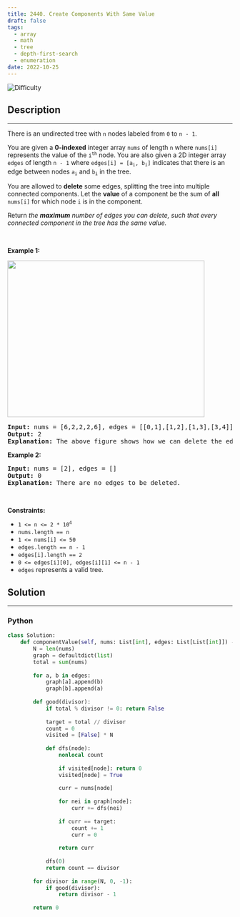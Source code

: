 ```yaml
---
title: 2440. Create Components With Same Value
draft: false
tags: 
  - array
  - math
  - tree
  - depth-first-search
  - enumeration
date: 2022-10-25
---
```


![Difficulty](https://img.shields.io/badge/Difficulty-Hard-blue.svg)

## Description

---
<p>There is an undirected tree with <code>n</code> nodes labeled from <code>0</code> to <code>n - 1</code>.</p>

<p>You are given a <strong>0-indexed</strong> integer array <code><font face="monospace">nums</font></code> of length <code>n</code> where <code>nums[i]</code> represents the value of the <code>i<sup>th</sup></code> node. You are also given a 2D integer array <code>edges</code> of length <code>n - 1</code> where <code>edges[i] = [a<sub>i</sub>, b<sub>i</sub>]</code> indicates that there is an edge between nodes <code>a<sub>i</sub></code> and <code>b<sub>i</sub></code> in the tree.</p>

<p>You are allowed to <strong>delete</strong> some edges, splitting the tree into multiple connected components. Let the <strong>value</strong> of a component be the sum of <strong>all</strong> <code>nums[i]</code> for which node <code>i</code> is in the component.</p>

<p>Return<em> the <strong>maximum</strong> number of edges you can delete, such that every connected component in the tree has the same value.</em></p>

<p>&nbsp;</p>
<p><strong class="example">Example 1:</strong></p>
<img alt="" src="https://assets.leetcode.com/uploads/2022/08/26/diagramdrawio.png" style="width: 441px; height: 351px;" />
<pre>
<strong>Input:</strong> nums = [6,2,2,2,6], edges = [[0,1],[1,2],[1,3],[3,4]] 
<strong>Output:</strong> 2 
<strong>Explanation:</strong> The above figure shows how we can delete the edges [0,1] and [3,4]. The created components are nodes [0], [1,2,3] and [4]. The sum of the values in each component equals 6. It can be proven that no better deletion exists, so the answer is 2.
</pre>

<p><strong class="example">Example 2:</strong></p>

<pre>
<strong>Input:</strong> nums = [2], edges = []
<strong>Output:</strong> 0
<strong>Explanation:</strong> There are no edges to be deleted.
</pre>

<p>&nbsp;</p>
<p><strong>Constraints:</strong></p>

<ul>
	<li><code>1 &lt;= n &lt;= 2 * 10<sup>4</sup></code></li>
	<li><code>nums.length == n</code></li>
	<li><code>1 &lt;= nums[i] &lt;= 50</code></li>
	<li><code>edges.length == n - 1</code></li>
	<li><code>edges[i].length == 2</code></li>
	<li><code>0 &lt;= edges[i][0], edges[i][1] &lt;= n - 1</code></li>
	<li><code>edges</code> represents a valid tree.</li>
</ul>


## Solution

---
### Python
``` py title='create-components-with-same-value'
class Solution:
    def componentValue(self, nums: List[int], edges: List[List[int]]) -> int:
        N = len(nums)
        graph = defaultdict(list)
        total = sum(nums)
        
        for a, b in edges:
            graph[a].append(b)
            graph[b].append(a)
        
        def good(divisor):
            if total % divisor != 0: return False
            
            target = total // divisor
            count = 0
            visited = [False] * N
            
            def dfs(node):
                nonlocal count
                
                if visited[node]: return 0    
                visited[node] = True
                
                curr = nums[node]
                
                for nei in graph[node]:
                    curr += dfs(nei)
                
                if curr == target:
                    count += 1
                    curr = 0
                
                return curr
                
            dfs(0)
            return count == divisor
        
        for divisor in range(N, 0, -1):
            if good(divisor):
                return divisor - 1
        
        return 0

```

